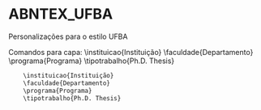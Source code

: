 # ABNTEX_UFBA
Personalizações para o estilo UFBA

Comandos para capa:
    \instituicao{Instituição}
    \faculdade{Departamento}
    \programa{Programa}
    \tipotrabalho{Ph.D. Thesis}

```bash
    \instituicao{Instituição}
    \faculdade{Departamento}
    \programa{Programa}
    \tipotrabalho{Ph.D. Thesis}


